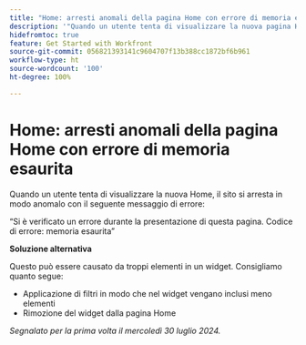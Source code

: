 ```yaml
---
title: "Home: arresti anomali della pagina Home con errore di memoria esaurita"
description: '"Quando un utente tenta di visualizzare la nuova pagina Home, il sito si arresta in modo anomalo con un messaggio di errore. È disponibile una soluzione alternativa.”'
hidefromtoc: true
feature: Get Started with Workfront
source-git-commit: 056821393141c9604707f13b388cc1872bf6b961
workflow-type: ht
source-wordcount: '100'
ht-degree: 100%

---
```



# Home: arresti anomali della pagina Home con errore di memoria esaurita

Quando un utente tenta di visualizzare la nuova Home, il sito si arresta in modo anomalo con il seguente messaggio di errore:

“Si è verificato un errore durante la presentazione di questa pagina. Codice di errore: memoria esaurita”

**Soluzione alternativa**

Questo può essere causato da troppi elementi in un widget. Consigliamo quanto segue:

* Applicazione di filtri in modo che nel widget vengano inclusi meno elementi
* Rimozione del widget dalla pagina Home

_Segnalato per la prima volta il mercoledì 30 luglio 2024._
